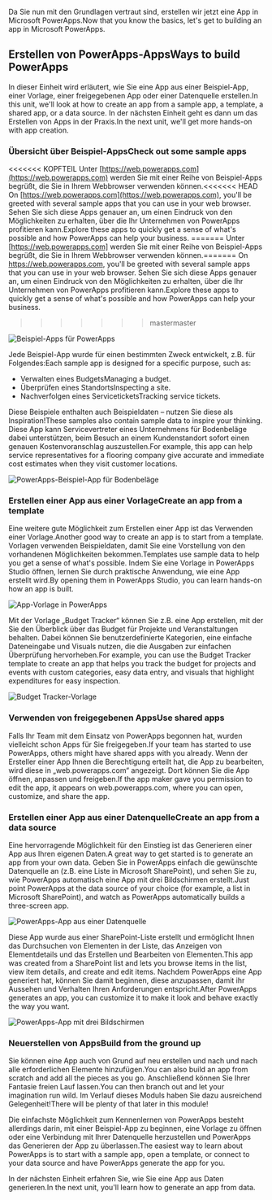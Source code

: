 <span data-ttu-id="b5328-101">Da Sie nun mit den Grundlagen vertraut sind, erstellen wir jetzt eine App in Microsoft PowerApps.</span><span class="sxs-lookup"><span data-stu-id="b5328-101">Now that you know the basics, let's get to building an app in Microsoft PowerApps.</span></span>

## <a name="ways-to-build-powerapps"></a><span data-ttu-id="b5328-102">Erstellen von PowerApps-Apps</span><span class="sxs-lookup"><span data-stu-id="b5328-102">Ways to build PowerApps</span></span>
<span data-ttu-id="b5328-103">In dieser Einheit wird erläutert, wie Sie eine App aus einer Beispiel-App, einer Vorlage, einer freigegebenen App oder einer Datenquelle erstellen.</span><span class="sxs-lookup"><span data-stu-id="b5328-103">In this unit, we'll look at how to create an app from a sample app, a template, a shared app, or a data source.</span></span> <span data-ttu-id="b5328-104">In der nächsten Einheit geht es dann um das Erstellen von Apps in der Praxis.</span><span class="sxs-lookup"><span data-stu-id="b5328-104">In the next unit, we'll get more hands-on with app creation.</span></span>

### <a name="check-out-some-sample-apps"></a><span data-ttu-id="b5328-105">Übersicht über Beispiel-Apps</span><span class="sxs-lookup"><span data-stu-id="b5328-105">Check out some sample apps</span></span>
<span data-ttu-id="b5328-106"><<<<<<< KOPFTEIL Unter [https://web.powerapps.com](https://web.powerapps.com) werden Sie mit einer Reihe von Beispiel-Apps begrüßt, die Sie in Ihrem Webbrowser verwenden können.</span><span class="sxs-lookup"><span data-stu-id="b5328-106"><<<<<<< HEAD On [https://web.powerapps.com](https://web.powerapps.com), you'll be greeted with several sample apps that you can use in your web browser.</span></span> <span data-ttu-id="b5328-107">Sehen Sie sich diese Apps genauer an, um einen Eindruck von den Möglichkeiten zu erhalten, über die Ihr Unternehmen von PowerApps profitieren kann.</span><span class="sxs-lookup"><span data-stu-id="b5328-107">Explore these apps to quickly get a sense of what's possible and how PowerApps can help your business.</span></span>
<span data-ttu-id="b5328-108">======= Unter [https://web.powerapps.com] werden Sie mit einer Reihe von Beispiel-Apps begrüßt, die Sie in Ihrem Webbrowser verwenden können.</span><span class="sxs-lookup"><span data-stu-id="b5328-108">======= On https://web.powerapps.com, you'll be greeted with several sample apps that you can use in your web browser.</span></span> <span data-ttu-id="b5328-109">Sehen Sie sich diese Apps genauer an, um einen Eindruck von den Möglichkeiten zu erhalten, über die Ihr Unternehmen von PowerApps profitieren kann.</span><span class="sxs-lookup"><span data-stu-id="b5328-109">Explore these apps to quickly get a sense of what's possible and how PowerApps can help your business.</span></span>
>>>>>>> <span data-ttu-id="b5328-110">master</span><span class="sxs-lookup"><span data-stu-id="b5328-110">master</span></span>

![Beispiel-Apps für PowerApps](../media/powerapps-samples.png)

<span data-ttu-id="b5328-112">Jede Beispiel-App wurde für einen bestimmten Zweck entwickelt, z.B. für Folgendes:</span><span class="sxs-lookup"><span data-stu-id="b5328-112">Each sample app is designed for a specific purpose, such as:</span></span>

- <span data-ttu-id="b5328-113">Verwalten eines Budgets</span><span class="sxs-lookup"><span data-stu-id="b5328-113">Managing a budget.</span></span>
- <span data-ttu-id="b5328-114">Überprüfen eines Standorts</span><span class="sxs-lookup"><span data-stu-id="b5328-114">Inspecting a site.</span></span>
- <span data-ttu-id="b5328-115">Nachverfolgen eines Servicetickets</span><span class="sxs-lookup"><span data-stu-id="b5328-115">Tracking service tickets.</span></span>

<span data-ttu-id="b5328-116">Diese Beispiele enthalten auch Beispieldaten – nutzen Sie diese als Inspiration!</span><span class="sxs-lookup"><span data-stu-id="b5328-116">These samples also contain sample data to inspire your thinking.</span></span> <span data-ttu-id="b5328-117">Diese App kann Servicevertreter eines Unternehmens für Bodenbeläge dabei unterstützen, beim Besuch an einem Kundenstandort sofort einen genauen Kostenvoranschlag auszustellen.</span><span class="sxs-lookup"><span data-stu-id="b5328-117">For example, this app can help service representatives for a flooring company give accurate and immediate cost estimates when they visit customer locations.</span></span>

![PowerApps-Beispiel-App für Bodenbeläge](../media/powerapps-flooring-sample.png)

### <a name="create-an-app-from-a-template"></a><span data-ttu-id="b5328-119">Erstellen einer App aus einer Vorlage</span><span class="sxs-lookup"><span data-stu-id="b5328-119">Create an app from a template</span></span>
<span data-ttu-id="b5328-120">Eine weitere gute Möglichkeit zum Erstellen einer App ist das Verwenden einer Vorlage.</span><span class="sxs-lookup"><span data-stu-id="b5328-120">Another good way to create an app is to start from a template.</span></span> <span data-ttu-id="b5328-121">Vorlagen verwenden Beispieldaten, damit Sie eine Vorstellung von den vorhandenen Möglichkeiten bekommen.</span><span class="sxs-lookup"><span data-stu-id="b5328-121">Templates use sample data to help you get a sense of what's possible.</span></span> <span data-ttu-id="b5328-122">Indem Sie eine Vorlage in PowerApps Studio öffnen, lernen Sie durch praktische Anwendung, wie eine App erstellt wird.</span><span class="sxs-lookup"><span data-stu-id="b5328-122">By opening them in PowerApps Studio, you can learn hands-on how an app is built.</span></span>

![App-Vorlage in PowerApps](../media/powerapps-templates.png)

<span data-ttu-id="b5328-124">Mit der Vorlage „Budget Tracker“ können Sie z.B. eine App erstellen, mit der Sie den Überblick über das Budget für Projekte und Veranstaltungen behalten. Dabei können Sie benutzerdefinierte Kategorien, eine einfache Dateneingabe und Visuals nutzen, die die Ausgaben zur einfachen Überprüfung hervorheben.</span><span class="sxs-lookup"><span data-stu-id="b5328-124">For example, you can use the Budget Tracker template to create an app that helps you track the budget for projects and events with custom categories, easy data entry, and visuals that highlight expenditures for easy inspection.</span></span>

![Budget Tracker-Vorlage](../media/powerapps-budget-tracker.png)

### <a name="use-shared-apps"></a><span data-ttu-id="b5328-126">Verwenden von freigegebenen Apps</span><span class="sxs-lookup"><span data-stu-id="b5328-126">Use shared apps</span></span>
<span data-ttu-id="b5328-127">Falls Ihr Team mit dem Einsatz von PowerApps begonnen hat, wurden vielleicht schon Apps für Sie freigegeben.</span><span class="sxs-lookup"><span data-stu-id="b5328-127">If your team has started to use PowerApps, others might have shared apps with you already.</span></span> <span data-ttu-id="b5328-128">Wenn der Ersteller einer App Ihnen die Berechtigung erteilt hat, die App zu bearbeiten, wird diese in „web.powerapps.com“ angezeigt. Dort können Sie die App öffnen, anpassen und freigeben.</span><span class="sxs-lookup"><span data-stu-id="b5328-128">If the app maker gave you permission to edit the app, it appears on web.powerapps.com, where you can open, customize, and share the app.</span></span>

### <a name="create-an-app-from-a-data-source"></a><span data-ttu-id="b5328-129">Erstellen einer App aus einer Datenquelle</span><span class="sxs-lookup"><span data-stu-id="b5328-129">Create an app from a data source</span></span>
<span data-ttu-id="b5328-130">Eine hervorragende Möglichkeit für den Einstieg ist das Generieren einer App aus Ihren eigenen Daten.</span><span class="sxs-lookup"><span data-stu-id="b5328-130">A great way to get started is to generate an app from your own data.</span></span> <span data-ttu-id="b5328-131">Geben Sie in PowerApps einfach die gewünschte Datenquelle an (z.B. eine Liste in Microsoft SharePoint), und sehen Sie zu, wie PowerApps automatisch eine App mit drei Bildschirmen erstellt.</span><span class="sxs-lookup"><span data-stu-id="b5328-131">Just point PowerApps at the data source of your choice (for example, a list in Microsoft SharePoint), and watch as PowerApps automatically builds a three-screen app.</span></span>

![PowerApps-App aus einer Datenquelle](../media/powerapps-app-from-data.png)

<span data-ttu-id="b5328-133">Diese App wurde aus einer SharePoint-Liste erstellt und ermöglicht Ihnen das Durchsuchen von Elementen in der Liste, das Anzeigen von Elementdetails und das Erstellen und Bearbeiten von Elementen.</span><span class="sxs-lookup"><span data-stu-id="b5328-133">This app was created from a SharePoint list and lets you browse items in the list, view item details, and create and edit items.</span></span> <span data-ttu-id="b5328-134">Nachdem PowerApps eine App generiert hat, können Sie damit beginnen, diese anzupassen, damit ihr Aussehen und Verhalten Ihren Anforderungen entspricht.</span><span class="sxs-lookup"><span data-stu-id="b5328-134">After PowerApps generates an app, you can customize it to make it look and behave exactly the way you want.</span></span>

![PowerApps-App mit drei Bildschirmen](../media/powerapps-three-screen-app.png)

### <a name="build-from-the-ground-up"></a><span data-ttu-id="b5328-136">Neuerstellen von Apps</span><span class="sxs-lookup"><span data-stu-id="b5328-136">Build from the ground up</span></span>
<span data-ttu-id="b5328-137">Sie können eine App auch von Grund auf neu erstellen und nach und nach alle erforderlichen Elemente hinzufügen.</span><span class="sxs-lookup"><span data-stu-id="b5328-137">You can also build an app from scratch and add all the pieces as you go.</span></span> <span data-ttu-id="b5328-138">Anschließend können Sie Ihrer Fantasie freien Lauf lassen.</span><span class="sxs-lookup"><span data-stu-id="b5328-138">You can then branch out and let your imagination run wild.</span></span> <span data-ttu-id="b5328-139">Im Verlauf dieses Moduls haben Sie dazu ausreichend Gelegenheit!</span><span class="sxs-lookup"><span data-stu-id="b5328-139">There will be plenty of that later in this module!</span></span>

<span data-ttu-id="b5328-140">Die einfachste Möglichkeit zum Kennenlernen von PowerApps besteht allerdings darin, mit einer Beispiel-App zu beginnen, eine Vorlage zu öffnen oder eine Verbindung mit Ihrer Datenquelle herzustellen und PowerApps das Generieren der App zu überlassen.</span><span class="sxs-lookup"><span data-stu-id="b5328-140">The easiest way to learn about PowerApps is to start with a sample app, open a template, or connect to your data source and have PowerApps generate the app for you.</span></span>

<span data-ttu-id="b5328-141">In der nächsten Einheit erfahren Sie, wie Sie eine App aus Daten generieren.</span><span class="sxs-lookup"><span data-stu-id="b5328-141">In the next unit, you'll learn how to generate an app from data.</span></span>
